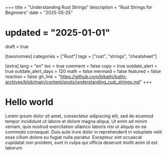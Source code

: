 +++
title = "Understanding Rust Strings"
description = "Rust Strings for Beginners"
date = "2025-05-25"
# updated = "2025-01-01"
draft = true

[taxonomies]
categories = ["Rust"]
tags = ["rust", "strings", "cheatsheet"]

[extra]
lang = "en"
toc = true
comment = false
copy = true
outdate_alert = true
outdate_alert_days = 120
math = false
mermaid = false
featured = false
reaction = false
gh_link = "https://github.com/bikathi/kathi-archives/blob/main/content/posts/understanding_rust_strings.md"
+++

# Hello world
Lorem ipsum dolor sit amet, consectetur adipiscing elit, sed do eiusmod tempor incididunt ut labore et dolore magna aliqua. Ut enim ad minim veniam, quis nostrud exercitation ullamco laboris nisi ut aliquip ex ea commodo consequat. Duis aute irure dolor in reprehenderit in voluptate velit esse cillum dolore eu fugiat nulla pariatur. Excepteur sint occaecat cupidatat non proident, sunt in culpa qui officia deserunt mollit anim id est laborum
